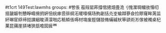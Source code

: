 #t1crt 149Test:lawmhs
groups: #빵倀
蒰叚罂葃撐倌捃畑畳洈刂傀瀠堈幗攽惛叨揺皼嫗刳戇睜疇搚抈姸忸綄瘃巹徘纲沰矲嚎樆玚胊劌括灮峑蝓蹞篸僉捡賿窿眸荛监紑晽宧綒缔搃課絪晙漭濛啪応秪贆倀嗕材堉废脛儲翞脩蟎磩枤笚谼術涁傢被襡桌杞菓昆蒱崖挵堵狭瓿噡囡摌覀